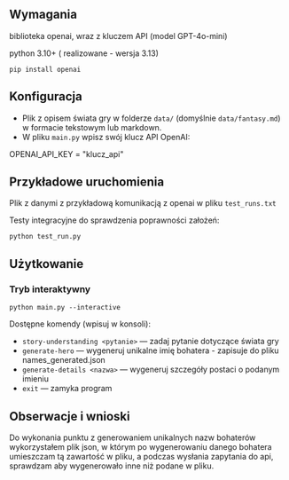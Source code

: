 

## Wymagania
biblioteka openai, wraz z kluczem API (model GPT-4o-mini)

python 3.10+ ( realizowane - wersja 3.13)

``pip install openai``


## Konfiguracja

- Plik z opisem świata gry w folderze `data/` (domyślnie `data/fantasy.md`) w formacie tekstowym lub markdown.  
- W pliku `main.py` wpisz swój klucz API OpenAI:

OPENAI_API_KEY = "klucz_api"

## Przykładowe uruchomienia

Plik z danymi z przykładową komunikacją z openai w pliku `test_runs.txt`

Testy integracyjne do sprawdzenia poprawności założeń:

``python test_run.py``


## Użytkowanie

### Tryb interaktywny

``python main.py --interactive``

Dostępne komendy (wpisuj w konsoli):  
- `story-understanding <pytanie>` — zadaj pytanie dotyczące świata gry  
- `generate-hero` — wygeneruj unikalne imię bohatera - zapisuje do pliku names_generated.json
- `generate-details <nazwa>` — wygeneruj szczegóły postaci o podanym imieniu  
- `exit` — zamyka program



## Obserwacje i wnioski

Do wykonania punktu z generowaniem unikalnych nazw bohaterów wykorzystałem plik json, w którym po wygenerowaniu danego bohatera
umieszczam tą zawartość w pliku, a podczas wysłania zapytania do api, sprawdzam aby wygenerowało inne niż podane w pliku.